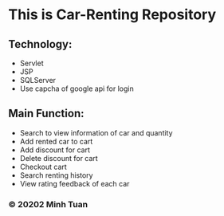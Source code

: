 # This is Car-Renting Repository

## Technology:

* Servlet
* JSP
* SQLServer
* Use capcha of google api for login

## Main Function:

* Search to view information of car and quantity
* Add rented car to cart
* Add discount for cart
* Delete discount for cart
* Checkout cart
* Search renting history
* View rating feedback of each car

### © 20202 Minh Tuan 
